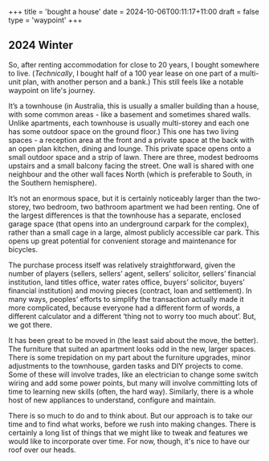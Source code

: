 +++
title = 'bought a house'
date = 2024-10-06T00:11:17+11:00
draft = false
type = 'waypoint'
+++

## 2024 Winter

So, after renting accommodation for close to 20 years, I bought somewhere to live. (_Technically_, I bought half of a 100 year lease on one part of a multi-unit plan, with another person and a bank.) This still feels like a notable waypoint on life's journey.

<!--more-->

It’s a townhouse (in Australia, this is usually a smaller building than a house, with some common areas - like a basement and sometimes shared walls. Unlike apartments, each townhouse is usually multi-storey and each one has some outdoor space on the ground floor.) This one has two living spaces - a reception area at the front and a private space at the back with an open plan kitchen, dining and lounge. This private space opens onto a small outdoor space and a strip of lawn. There are three, modest bedrooms upstairs and a small balcony facing the street. One wall is shared with one neighbour and the other wall faces North (which is preferable to South, in the Southern hemisphere).

It’s not an enormous space, but it is certainly noticeably larger than the two-storey, two bedroom, two bathroom apartment we had been renting. One of the largest differences is that the townhouse has a separate, enclosed garage space (that opens into an underground carpark for the complex), rather than a small cage in a large, almost publicly accessible car park. This opens up great potential for convenient storage and maintenance for bicycles.

The purchase process itself was relatively straightforward, given the number of players (sellers, sellers’ agent, sellers’ solicitor, sellers’ financial institution, land titles office, water rates office, buyers’ solicitor, buyers’ financial institution) and moving pieces (contract, loan and settlement). In many ways, peoples’ efforts to simplify the transaction actually made it more complicated, because everyone had a different form of words, a different calculator and a different ‘thing not to worry too much about’. But, we got there.

It has been great to be moved in (the least said about the move, the better). The furniture that suited an apartment looks odd in the new, larger spaces. There is some trepidation on my part about the furniture upgrades, minor adjustments to the townhouse, garden tasks and DIY projects to come. Some of these will involve trades, like an electrician to change some switch wiring and add some power points, but many will involve committing lots of time to learning new skills (often, the hard way). Similarly, there is a whole host of new appliances to understand, configure and maintain.

There is so much to do and to think about. But our approach is to take our time and to find what works, before we rush into making changes. There is certainly a long list of things that we might like to tweak and features we would like to incorporate over time. For now, though, it's nice to have our roof over our heads.